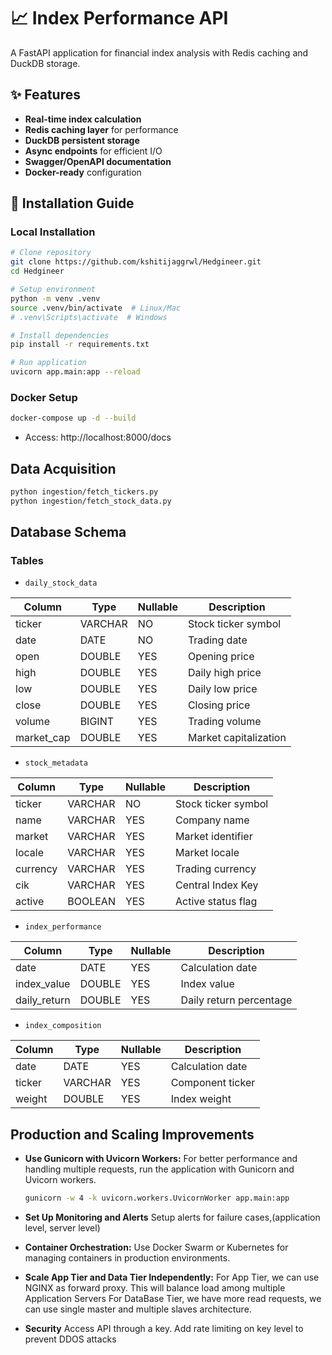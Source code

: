 # 📈 Index Performance API

A FastAPI application for financial index analysis with Redis caching and DuckDB storage.

## ✨ Features
- **Real-time index calculation**
- **Redis caching layer** for performance
- **DuckDB persistent storage**
- **Async endpoints** for efficient I/O
- **Swagger/OpenAPI documentation**
- **Docker-ready** configuration

## 🚀 Installation Guide

### Local Installation
```bash
# Clone repository
git clone https://github.com/kshitijaggrwl/Hedgineer.git
cd Hedgineer

# Setup environment
python -m venv .venv
source .venv/bin/activate  # Linux/Mac
# .venv\Scripts\activate  # Windows

# Install dependencies
pip install -r requirements.txt

# Run application
uvicorn app.main:app --reload
```

### Docker Setup
```bash
docker-compose up -d --build
```
- Access: http://localhost:8000/docs


## Data Acquisition
```bash
python ingestion/fetch_tickers.py
python ingestion/fetch_stock_data.py
```

## Database Schema

### Tables
- `daily_stock_data`

| Column     | Type    | Nullable | Description             |
|------------|---------|----------|-------------------------|
| ticker     | VARCHAR | NO       | Stock ticker symbol     |
| date       | DATE    | NO       | Trading date           |
| open       | DOUBLE  | YES      | Opening price          |
| high       | DOUBLE  | YES      | Daily high price       |
| low        | DOUBLE  | YES      | Daily low price        |
| close      | DOUBLE  | YES      | Closing price          |
| volume     | BIGINT  | YES      | Trading volume         |
| market_cap | DOUBLE  | YES      | Market capitalization  |

- `stock_metadata` 

| Column   | Type    | Nullable | Description           |
|----------|---------|----------|-----------------------|
| ticker   | VARCHAR | NO       | Stock ticker symbol   |
| name     | VARCHAR | YES      | Company name          |
| market   | VARCHAR | YES      | Market identifier     |
| locale   | VARCHAR | YES      | Market locale         |
| currency | VARCHAR | YES      | Trading currency      |
| cik      | VARCHAR | YES      | Central Index Key     |
| active   | BOOLEAN | YES      | Active status flag    |
- `index_performance`

| Column       | Type    | Nullable | Description             |
|--------------|---------|----------|-------------------------|
| date         | DATE    | YES      | Calculation date        |
| index_value  | DOUBLE  | YES      | Index value             |
| daily_return | DOUBLE  | YES      | Daily return percentage |
- `index_composition`

| Column  | Type    | Nullable | Description      |
|---------|---------|----------|------------------|
| date    | DATE    | YES      | Calculation date |
| ticker  | VARCHAR | YES      | Component ticker |
| weight  | DOUBLE  | YES      | Index weight     |


## Production and Scaling Improvements

- **Use Gunicorn with Uvicorn Workers:**
 For better performance and handling multiple requests, run the application with Gunicorn and Uvicorn workers.
    ```bash
    gunicorn -w 4 -k uvicorn.workers.UvicornWorker app.main:app
    ```

- **Set Up Monitoring and Alerts**
 Setup alerts for failure cases,(application level, server level)

- **Container Orchestration:**
 Use Docker Swarm or Kubernetes for managing containers in production environments.

- **Scale App Tier and Data Tier Independently:**
For App Tier, we can use NGINX as forward proxy. This will balance load among multiple Application Servers
For DataBase Tier, we have more read requests, we can use single master and multiple slaves architecture.

- **Security**
Access API through a key. Add rate limiting on key level to prevent DDOS attacks

